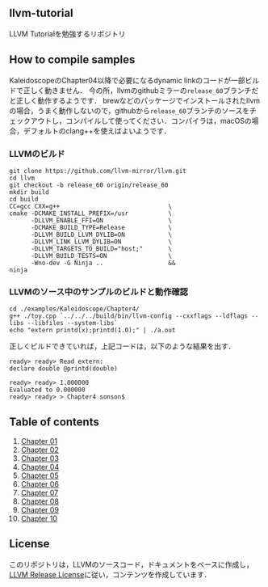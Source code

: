 ## llvm-tutorial
LLVM Tutorialを勉強するリポジトリ

## How to compile samples

KaleidoscopeのChapter04以降で必要になるdynamic linkのコードが一部ビルドで正しく動きません．
今の所，llvmのgithubミラーの`release_60`ブランチだと正しく動作するようです．
brewなどのパッケージでインストールされたllvmの場合，うまく動作しないので，githubから`release_60`ブランチのソースをチェックアウトし，コンパイルして使ってください．コンパイラは，macOSの場合，デフォルトのclang++を使えばよいようです．

### LLVMのビルド

```
git clone https://github.com/llvm-mirror/llvm.git
cd llvm
git checkout -b release_60 origin/release_60
mkdir build
cd build
CC=gcc CXX=g++                              \
cmake -DCMAKE_INSTALL_PREFIX=/usr           \
      -DLLVM_ENABLE_FFI=ON                  \
      -DCMAKE_BUILD_TYPE=Release            \
      -DLLVM_BUILD_LLVM_DYLIB=ON            \
      -DLLVM_LINK_LLVM_DYLIB=ON             \
      -DLLVM_TARGETS_TO_BUILD="host;"       \
      -DLLVM_BUILD_TESTS=ON                 \
      -Wno-dev -G Ninja ..                  &&
ninja
```

### LLVMのソース中のサンプルのビルドと動作確認

```
cd ./examples/Kaleidoscope/Chapter4/
g++ ./toy.cpp `../../../build/bin/llvm-config --cxxflags --ldflags --libs --libfiles --system-libs`
echo "extern printd(x);printd(1.0);" | ./a.out
```

正しくビルドできていれば，上記コードは，以下のような結果を出す．

```
ready> ready> Read extern: 
declare double @printd(double)

ready> ready> 1.000000
Evaluated to 0.000000
ready> ready> > Chapter4 sonson$ 
```

## Table of contents
1. [Chapter 01](https://github.com/sonsongithub/llvm-tutorial/blob/master/chap01.md)
2. [Chapter 02](https://github.com/sonsongithub/llvm-tutorial/blob/master/chap02.md)
3. [Chapter 03](https://github.com/sonsongithub/llvm-tutorial/blob/master/chap03.md)
3. [Chapter 04](https://github.com/sonsongithub/llvm-tutorial/blob/master/chap04.md)
3. [Chapter 05](https://github.com/sonsongithub/llvm-tutorial/blob/master/chap05.md)
3. [Chapter 06](https://github.com/sonsongithub/llvm-tutorial/blob/master/chap06.md)
3. [Chapter 07](https://github.com/sonsongithub/llvm-tutorial/blob/master/chap07.md)
3. [Chapter 08](https://github.com/sonsongithub/llvm-tutorial/blob/master/chap08.md)
3. [Chapter 09](https://github.com/sonsongithub/llvm-tutorial/blob/master/chap09.md)
3. [Chapter 10](https://github.com/sonsongithub/llvm-tutorial/blob/master/chap10.md)

## License
このリポジトリは，LLVMのソースコード，ドキュメントをベースに作成し，[LLVM Release License](http://releases.llvm.org/7.0.0/LICENSE.TXT)に従い，コンテンツを作成しています．
